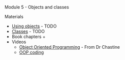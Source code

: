 Module 5 - Objects and classes

Materials
+ [Using objects](../Content/UsingObjects.md) - TODO
+ [Classes](../Content/IntroClasses.md) - TODO
+ Book chapters
    + 
+ Videos
    + [Object Oriented Programming](https://www.youtube.com/watch?v=c3CVKinpGCE&list=UUSH2TieRlco7uQOGU8Vppnw) - From Dr Chastine
    + [OOP coding](https://www.youtube.com/watch?v=l1OsA5Q6Acs&list=UUSH2TieRlco7uQOGU8Vppnw)